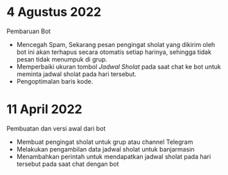 # 4 Agustus 2022
Pembaruan Bot
- Mencegah Spam, Sekarang pesan pengingat sholat yang dikirim oleh bot ini akan terhapus secara otomatis setiap harinya, sehingga tidak pesan tidak menumpuk di grup.
- Memperbaiki ukuran tombol *Jadwal Sholat* pada saat chat ke bot untuk meminta jadwal sholat pada hari tersebut.
- Pengoptimalan baris kode.


# 11 April 2022
Pembuatan dan versi awal dari bot
- Membuat pengingat sholat untuk grup atau channel Telegram
- Melakukan pengambilan data jadwal sholat untuk banjarmasin
- Menambahkan perintah untuk mendapatkan jadwal sholat pada hari tersebut pada saat chat dengan bot
